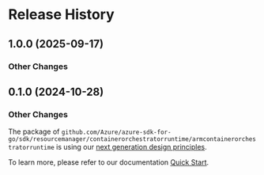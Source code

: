 # Release History

## 1.0.0 (2025-09-17)
### Other Changes


## 0.1.0 (2024-10-28)
### Other Changes

The package of `github.com/Azure/azure-sdk-for-go/sdk/resourcemanager/containerorchestratorruntime/armcontainerorchestratorruntime` is using our [next generation design principles](https://azure.github.io/azure-sdk/general_introduction.html).

To learn more, please refer to our documentation [Quick Start](https://aka.ms/azsdk/go/mgmt).